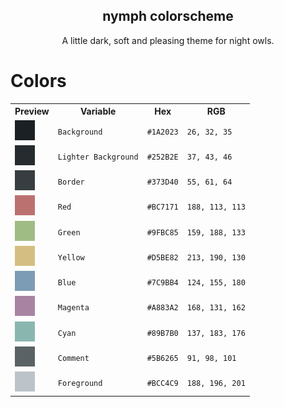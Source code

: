 <p align='center'>
    <h2 align='center'>nymph colorscheme</h2>
</p>
<p align='center'> A little dark, soft and pleasing theme for night owls. </p>

# Colors
<table align="center">
<tr>
    <th>Preview</th>
    <th>Variable</th>
    <th>Hex</th>
    <th>RGB</th>
</tr>
<tr>
    <td><img src="src/background.png"></td>
    <td><code>Background</code></td>
    <td><code>#1A2023</code></td>
    <td><code>26, 32, 35</code></td>
</tr>
<tr>
    <td><img src="src/background_alt.png"></td>
    <td><code>Lighter Background</code></td>
    <td><code>#252B2E</code></td>
    <td><code>37, 43, 46</code></td>
<tr>
<tr>
    <td><img src="src/background_urgent.png"></td>
    <td><code>Border</code></td>
    <td><code>#373D40</code></td>
    <td><code>55, 61, 64</code></td>
</tr>
<tr>
    <td><img src="src/red.png"></td>
    <td><code>Red</code></td>
    <td><code>#BC7171</code></td>
    <td><code>188, 113, 113</code></td>
</tr>
<tr>
    <td><img src="src/green.png"></td>
    <td><code>Green</code></td>
    <td><code>#9FBC85</code></td>
    <td><code>159, 188, 133</code></td>
</tr>
<tr>
    <td><img src="src/yellow.png"></td>
    <td><code>Yellow</code></td>
    <td><code>#D5BE82</code></td>
    <td><code>213, 190, 130</code></td>
</tr>
<tr>
    <td><img src="src/Blue.png"></td>
    <td><code>Blue</code></td>
    <td><code>#7C9BB4</code></td>
    <td><code>124, 155, 180</code></td>
</tr>
<tr>
    <td><img src="src/magenta.png"></td>
    <td><code>Magenta</code></td>
    <td><code>#A883A2</code></td>
    <td><code>168, 131, 162</code></td>
</tr>
<tr>
    <td><img src="src/cyan.png"></td>
    <td><code>Cyan</code></td>
    <td><code>#89B7B0</code></td>
    <td><code>137, 183, 176</code></td>
</tr>
<tr>
    <td><img src="src/foreground_alt.png"></td>
    <td><code>Comment</code></td>
    <td><code>#5B6265</code></td>
    <td><code>91, 98, 101</code></td>
</tr>
<tr>
    <td><img src="src/foreground.png"></td>
    <td><code>Foreground</code></td>
    <td><code>#BCC4C9</code></td>
    <td><code>188, 196, 201</code></td>
</tr>
</table>
